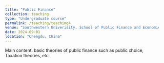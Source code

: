 ```yaml
---
title: "Public Finance"
collection: teaching
type: "Undergraduate course"
permalink: /teaching/teaching4
venue: "Southwestern Univerisity, School of Public Finance and Economics"
date: 2024-09-01
location: "Chengdu, China"
---
```


Main content: basic theories of public finance such as public choice, Taxation theories, etc. 
